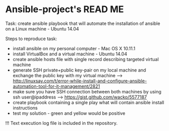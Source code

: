 # Ansible-project's READ ME

Task: create ansible playbook that will automate the installation of ansible on a Linux machine - Ubuntu 14.04

Steps to reproduce task:
- install ansible on my personal computer - Mac OS X 10.11.1
- install VirtualBox and a virtual machine - Ubuntu 14.04
- create ansible hosts file with single record describing targeted virtual machine
- generate SSH private+public key-pair on my local machine and exchange the public key with my virtual machine --> http://linuxsay.com/t/error-while-install-and-configure-ansible-automation-tool-for-it-management/2821
- make sure you have SSH connection between both machines by using ssh user@ipaddress --> https://gist.github.com/wacko/5577187
- create playbook containing a single play what will contain ansible install instructions 
- test my solution - green and yellow would be positive

!!! Text execution log file is included in the repository.
